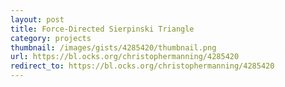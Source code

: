 ```yaml
---
layout: post
title: Force-Directed Sierpinski Triangle
category: projects
thumbnail: /images/gists/4285420/thumbnail.png
url: https://bl.ocks.org/christophermanning/4285420
redirect_to: https://bl.ocks.org/christophermanning/4285420
---
```

